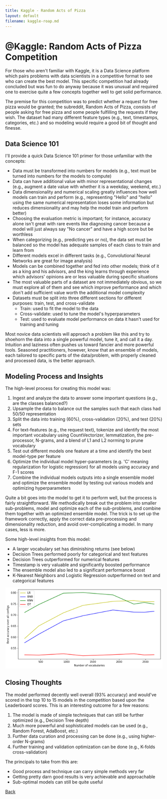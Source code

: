 ```yaml
---
title: Kaggle - Random Acts of Pizza
layout: default
filename: kaggle-roap.md
--- 
```


# @Kaggle: Random Acts of Pizza Competition

For those who aren't familiar with Kaggle, it is a Data Science platform which pairs problems with data scientists in a competitive format to see who can create the best model. This specific competition had already concluded but was fun to do anyway because it was unusual and required one to exercise quite a few concepts together well to get solid performance.

The premise for this competition was to predict whether a request for free pizza would be granted; the subreddit, Random Acts of Pizza, consists of people asking for free pizza and some people fulfilling the requests if they wish. The dataset had many different feature types (e.g., text, timestamps, categories, etc.) and so modeling would require a good bit of thought and finesse.

## Data Science 101

I'll provide a quick Data Science 101 primer for those unfamiliar with the concepts:

* Data must be transformed into numbers for models (e.g., text must be turned into numbers for the models to compute)
* Data can have additional value with minor representational changes (e.g., augment a date value with whether it is a weekday, weekend, etc.)
* Data dimensionality and numerical scaling greatly influences how well models can train and perform (e.g., representing "Hello" and "hello" using the same numerical representation loses some information but reduces dimensionality and may help the model train and perform better)
* Choosing the evaluation metric is important; for instance, accuracy alone isn't great with rare events like diagnosing cancer because a model will just always say "No cancer" and have a high score but be worthless
* When categorizing (e.g., predicting yes or no), the data set must be balanced so the model has adequate samples of each class to train and learn from
* Different models excel in different tasks (e.g., Convolutional Neural Networks are great for image analysis)
* Models can be combined together and fed into other models; think of it as a king and his advisors, and the king learns through experience which advisors' opinions are or less valuable during specific situations
* The most valuable parts of a dataset are not immediately obvious, so we must explore all of them and see which improve performance and which don't add sufficient value worth the additional model complexity
* Datasets must be split into three different sections for different purposes: train, test, and cross-validate
	* Train: used to fit the model to the data
	* Cross-validate: used to tune the model's hyperparameters
	* Test: used to evaluate model performance on data it hasn't used for training and tuning

Most novice data scientists will approach a problem like this and try to shoehorn the data into a single powerful model, tune it, and call it a day. Intuition and laziness often pushes us toward fancier and more powerful tools. Seasoned practitioners, however, know that an ensemble of models, each tailored to specific parts of the data/problem, with properly cleaned and processed data, is the better approach.

## Modeling Process and Insights

The high-level process for creating this model was:

1. Ingest and analyze the data to answer some important questions (e.g., are the classes balanced?)
2. Upsample the data to balance out the samples such that each class had 50/50 representation
3. Split the data into training (60%), cross-validation (20%), and test (20%) sets
4. For text-features (e.g., the request text), tokenize and identify the most important vocabulary using CountVectorizer, lemmatization, the pre-processor, N-grams, and a blend of L1 and L2 norming to prune vocabulary
5. Test out different models one feature at a time and identify the best model-type per feature
6. Optimize the individual model hyper-parameters (e.g. 'C' meaning regularization for logistic regression) for all models using accuracy and F-1 scores
7. Combine the individual models outputs into a single ensemble model and optimize the ensemble model by testing out various models and optimizing hyperparameters

Quite a bit goes into the model to get it to perform well, but the process is fairly straightforward. We methodically break out the problem into smaller sub-problems, model and optimize each of the sub-problems, and combine them together with an optimized ensemble model. The trick is to set up the framework correctly, apply the correct data pre-processing and dimensionality reduction, and avoid over-complicating a model. In many cases, less is more.

Some high-level insights from this model:

* A larger vocabulary set has diminishing returns (see below)
* Decision Trees performed poorly for categorical and text features
* Decision Trees outperformed for numerical features
* Timestamp is very valuable and significantly boosted performance
* The ensemble model also led to a significant performance boost
* K-Nearest Neighbors and Logistic Regression outperformed on text and categorical features

![Accuracy with more vocab](https://github.com/RicardoFrankBarrera/Data-Science-Portfolio/blob/main/docs/assets/img/RAOP%20-%20Vocab%20Diminishing%20Returns.png?raw=true)

## Closing Thoughts

The model performed decently well overall (93% accuracy) and would've scored in the top 10 to 15 models in the competition based upon the Leaderboard scores. This is an interesting outcome for a few reasons:

1. The model is made of simple techniques that can still be further optimized (e.g., Decision Tree depth)
2. Much more powerful and sophisticated models can be used (e.g., Random Forest, AdaBoost, etc.)
3. Further data curation and processing can be done (e.g., using higher-order N-grams)
4. Further training and validation optimization can be done (e.g., K-folds cross-validation)

The principals to take from this are:

* Good process and technique can carry simple methods very far
* Getting pretty darn good results is very achievable and approachable
* Sub-optimal models can still be quite useful


[Back](./)
